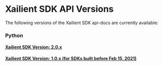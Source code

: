 # Xailient SDK API Versions

The following versions of the Xailient SDK api-docs are currently available:

### Python

#### [**Xailient SDK Version: 2.0.x**](https://xailient-docs.readthedocs.io/en/latest/python_sdk_v2.0.html)

#### [**Xailient SDK Version: 1.0.x (for SDKs built before Feb 15, 2021)**](https://xailient-docs.readthedocs.io/en/latest/python_sdk_v1.0.html)